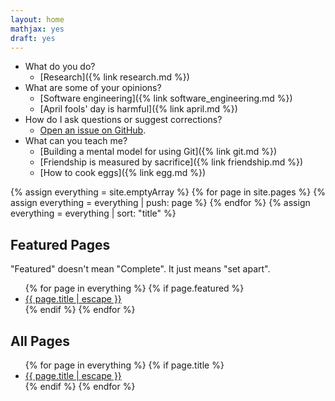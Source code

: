 ```yaml
---
layout: home
mathjax: yes
draft: yes
---
```


- What do you do?
    - [Research]({% link research.md %})
- What are some of your opinions?
    - [Software engineering]({% link software_engineering.md %})
    - [April fools' day is harmful]({% link april.md %})
- How do I ask questions or suggest corrections?
    - [Open an issue on GitHub](https://github.com/edom/edom.github.io/issues).
- What can you teach me?
    - [Building a mental model for using Git]({% link git.md %})
    - [Friendship is measured by sacrifice]({% link friendship.md %})
    - [How to cook eggs]({% link egg.md %})

{% assign everything = site.emptyArray %}
{% for page in site.pages %}
{% assign everything = everything | push: page %}
{% endfor %}
{% assign everything = everything | sort: "title" %}

## Featured Pages

"Featured" doesn't mean "Complete".
It just means "set apart".

<ul>
{% for page in everything %}
{% if page.featured %}
<li><a href="{{ page.url }}">{{ page.title | escape }}</a></li>
{% endif %}
{% endfor %}
</ul>

## All Pages

<ul>
{% for page in everything %}
{% if page.title %}
<li><a href="{{ page.url }}">{{ page.title | escape }}</a></li>
{% endif %}
{% endfor %}
</ul>
